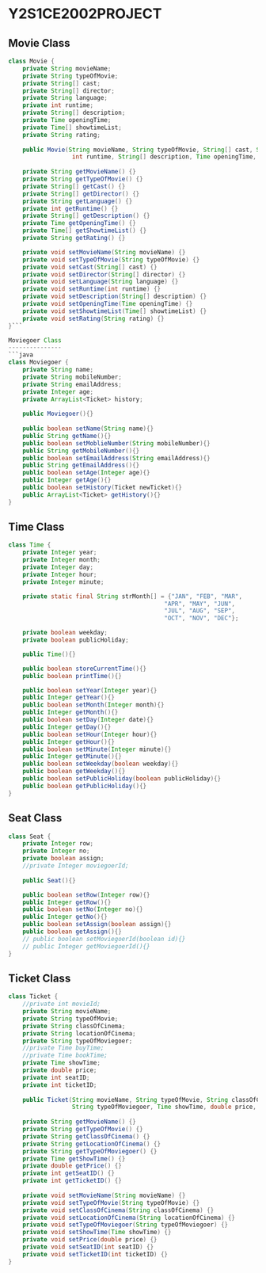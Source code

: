 Y2S1CE2002PROJECT
=================

Movie Class
-----------
```java
class Movie {
    private String movieName;
    private String typeOfMovie;
    private String[] cast;
    private String[] director;
    private String language;
    private int runtime;
    private String[] description;
    private Time openingTime;
    private Time[] showtimeList;
    private String rating;
    
    public Movie(String movieName, String typeOfMovie, String[] cast, String[] director, String language,
                  int runtime, String[] description, Time openingTime, Time[] showtimeList, String rating) {}
    
    private String getMovieName() {}
    private String getTypeOfMovie() {}
    private String[] getCast() {}
    private String[] getDirector() {}
    private String getLanguage() {}
    private int getRuntime() {}
    private String[] getDescription() {}
    private Time getOpeningTime() {}
    private Time[] getShowtimeList() {}
    private String getRating() {}

    private void setMovieName(String movieName) {}
    private void setTypeOfMovie(String typeOfMovie) {}
    private void setCast(String[] cast) {}
    private void setDirector(String[] director) {}
    private void setLanguage(String language) {}
    private void setRuntime(int runtime) {}
    private void setDescription(String[] description) {}
    private void setOpeningTime(Time openingTime) {}
    private void setShowtimeList(Time[] showtimeList) {}
    private void setRating(String rating) {}
}```

Moviegoer Class
---------------
```java
class Moviegoer {
    private String name;
    private String mobileNumber;
    private String emailAddress;
    private Integer age;
    private ArrayList<Ticket> history;
    
    public Moviegoer(){}
    
    public boolean setName(String name){}
    public String getName(){}
    public boolean setMoblieNumber(String mobileNumber){}
    public String getMobileNumber(){}
    public boolean setEmailAddress(String emailAddress){}
    public String getEmailAddress(){}
    public boolean setAge(Integer age){}
    public Integer getAge(){}
    public boolean setHistory(Ticket newTicket){}
    public ArrayList<Ticket> getHistory(){}
}
```

Time Class
----------
```java
class Time {
    private Integer year;
    private Integer month;
    private Integer day;
    private Integer hour;
    private Integer minute;

    private static final String strMonth[] = {"JAN", "FEB", "MAR",
                                            "APR", "MAY", "JUN",
                                            "JUL", "AUG", "SEP",
                                            "OCT", "NOV", "DEC"};

    private boolean weekday;
    private boolean publicHoliday;

    public Time(){}

    public boolean storeCurrentTime(){}
    public boolean printTime(){}

    public boolean setYear(Integer year){}
    public Integer getYear(){}
    public boolean setMonth(Integer month){}
    public Integer getMonth(){}
    public boolean setDay(Integer date){}
    public Integer getDay(){}
    public boolean setHour(Integer hour){}
    public Integer getHour(){}
    public boolean setMinute(Integer minute){}
    public Integer getMinute(){}
    public boolean setWeekday(boolean weekday){}
    public boolean getWeekday(){}
    public boolean setPublicHoliday(boolean publicHoliday){}
    public boolean getPublicHoliday(){}
}
```

Seat Class
----------
```java
class Seat {
    private Integer row;
    private Integer no;
    private boolean assign;
    //private Integer moviegoerId;
    
    public Seat(){}

    public boolean setRow(Integer row){}
    public Integer getRow(){}
    public boolean setNo(Integer no){}
    public Integer getNo(){}
    public boolean setAssign(boolean assign){}
    public boolean getAssign(){}
    // public boolean setMoviegoerId(boolean id){}
    // public Integer getMoviegoerId(){}
}
```

Ticket Class
------------
```java
class Ticket {
    //private int movieId;
    private String movieName;
    private String typeOfMovie;
    private String classOfCinema;
    private String locationOfCinema;
    private String typeOfMoviegoer;
    //private Time buyTime;
    //private Time bookTime;
    private Time showTime;
    private double price;
    private int seatID;
    private int ticketID;
    
    public Ticket(String movieName, String typeOfMovie, String classOfCinema, String locationOfCinema,
                  String typeOfMoviegoer, Time showTime, double price, int seatID, int ticketID) {}
        
    private String getMovieName() {}
    private String getTypeOfMovie() {}
    private String getClassOfCinema() {}
    private String getLocationOfCinema() {}
    private String getTypeOfMoviegoer() {}
    private Time getShowTime() {}
    private double getPrice() {}
    private int getSeatID() {}
    private int getTicketID() {}
    
    private void setMovieName(String movieName) {}
    private void setTypeOfMovie(String typeOfMovie) {}
    private void setClassOfCinema(String classOfCinema) {}
    private void setLocationOfCinema(String locationOfCinema) {}
    private void setTypeOfMoviegoer(String typeOfMoviegoer) {}
    private void setShowTime(Time showTime) {}
    private void setPrice(double price) {}
    private void setSeatID(int seatID) {}
    private void setTicketID(int ticketID) {}
}
```
